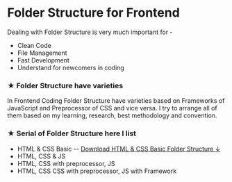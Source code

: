 # Folder Structure for Frontend

Dealing with Folder Structure is very much important for -
* Clean Code 
* File Management
* Fast Development
* Understand for newcomers in coding 

### ★ Folder Structure have varieties

In Frontend Coding Folder Structure have varieties based on Frameworks of JavaScript and Preprocessor of  CSS and vice versa. I try to arrange all of them based on my learning, research, best methodology and convention. 

### ★ Serial of Folder Structure here I list
* HTML & CSS Basic -- <a href="./Downloads/a.HTM-CSS-Basic.zip" download=”file”>Download HTML & CSS Basic Folder Structure ↓</a>
* HTML, CSS & JS
* HTML, CSS with preprocessor, JS
* HTML, CSS CSS with preprocessor, JS with Framework